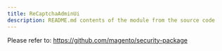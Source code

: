 ```yaml
---
title: ReCaptchaAdminUi
description: README.md contents of the module from the source code
---
```


Please refer to: https://github.com/magento/security-package